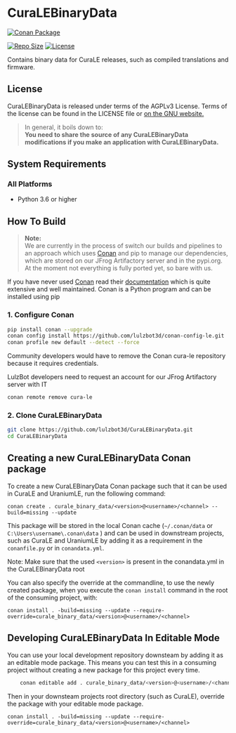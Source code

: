 # CuraLEBinaryData

[![Conan Package](https://img.shields.io/github/actions/workflow/status/lulzbot3d/CuraLEBinaryData/conan-package.yml?style=for-the-badge&color=4c6987&logo=Conan&label=Conan%20Package)](https://github.com/lulzbot3d/CuraLEBinaryData/actions/workflows/conan-package.yml)

[![Repo Size](https://img.shields.io/github/repo-size/lulzbot3d/CuraLEBinaryData?style=for-the-badge&logoColor=white&color=446a30&logo=GoogleAnalytics)](https://github.com/lulzbot3d/CuraLEBinaryData)
[![License](https://img.shields.io/badge/License-AGPLv3-336887.svg?style=for-the-badge&logo=GNU)](LICENSE)

Contains binary data for CuraLE releases, such as compiled translations and firmware.

## License

CuraLEBinaryData is released under terms of the AGPLv3 License. Terms of the license can be found in the LICENSE file or [on the GNU website.](http://www.gnu.org/licenses/agpl.html)

> In general, it boils down to:  
> **You need to share the source of any CuraLEBinaryData modifications if you make an application with CuraLEBinaryData.**

## System Requirements

### All Platforms

- Python 3.6 or higher

## How To Build

> **Note:**  
> We are currently in the process of switch our builds and pipelines to an approach which uses [Conan](https://conan.io/) and pip to manage our dependencies, which are stored on our JFrog Artifactory server and in the pypi.org. At the moment not everything is fully ported yet, so bare with us.

If you have never used [Conan](https://conan.io/) read their [documentation](https://docs.conan.io/en/latest/index.html)
which is quite extensive and well maintained. Conan is a Python program and can be installed using pip

### 1. Configure Conan

```bash
pip install conan --upgrade
conan config install https://github.com/lulzbot3d/conan-config-le.git
conan profile new default --detect --force
```

Community developers would have to remove the Conan cura-le repository because it requires credentials.

LulzBot developers need to request an account for our JFrog Artifactory server with IT

```bash
conan remote remove cura-le
```

### 2. Clone CuraLEBinaryData

```bash
git clone https://github.com/lulzbot3d/CuraLEBinaryData.git
cd CuraLEBinaryData
```

## Creating a new CuraLEBinaryData Conan package

To create a new CuraLEBinaryData Conan package such that it can be used in CuraLE and UraniumLE, run the following command:

```shell
conan create . curale_binary_data/<version>@<username>/<channel> --build=missing --update
```

This package will be stored in the local Conan cache (`~/.conan/data` or `C:\Users\username\.conan\data` ) and can be used in downstream
projects, such as CuraLE and UraniumLE by adding it as a requirement in the `conanfile.py` or in `conandata.yml`.

Note: Make sure that the used `<version>` is present in the conandata.yml in the CuraLEBinaryData root

You can also specify the override at the commandline, to use the newly created package, when you execute the `conan install`
command in the root of the consuming project, with:

```shell
conan install . -build=missing --update --require-override=curale_binary_data/<version>@<username>/<channel>
```

## Developing CuraLEBinaryData In Editable Mode

You can use your local development repository downsteam by adding it as an editable mode package.
This means you can test this in a consuming project without creating a new package for this project every time.

```bash
    conan editable add . curale_binary_data/<version>@<username>/<channel>
```

Then in your downsteam projects root directory (such as CuraLE), override the package with your editable mode package.

```shell
conan install . -build=missing --update --require-override=curale_binary_data/<version>@<username>/<channel>
```
